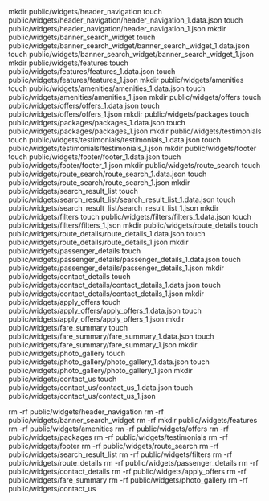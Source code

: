 mkdir public/widgets/header_navigation
touch public/widgets/header_navigation/header_navigation_1.data.json
touch public/widgets/header_navigation/header_navigation_1.json
mkdir public/widgets/banner_search_widget
touch public/widgets/banner_search_widget/banner_search_widget_1.data.json
touch public/widgets/banner_search_widget/banner_search_widget_1.json
mkdir public/widgets/features
touch public/widgets/features/features_1.data.json
touch public/widgets/features/features_1.json
mkdir public/widgets/amenities
touch public/widgets/amenities/amenities_1.data.json
touch public/widgets/amenities/amenities_1.json
mkdir public/widgets/offers
touch public/widgets/offers/offers_1.data.json
touch public/widgets/offers/offers_1.json
mkdir public/widgets/packages
touch public/widgets/packages/packages_1.data.json
touch public/widgets/packages/packages_1.json
mkdir public/widgets/testimonials
touch public/widgets/testimonials/testimonials_1.data.json
touch public/widgets/testimonials/testimonials_1.json
mkdir public/widgets/footer
touch public/widgets/footer/footer_1.data.json
touch public/widgets/footer/footer_1.json
mkdir public/widgets/route_search
touch public/widgets/route_search/route_search_1.data.json
touch public/widgets/route_search/route_search_1.json
mkdir public/widgets/search_result_list
touch public/widgets/search_result_list/search_result_list_1.data.json
touch public/widgets/search_result_list/search_result_list_1.json
mkdir public/widgets/filters
touch public/widgets/filters/filters_1.data.json
touch public/widgets/filters/filters_1.json
mkdir public/widgets/route_details
touch public/widgets/route_details/route_details_1.data.json
touch public/widgets/route_details/route_details_1.json
mkdir public/widgets/passenger_details
touch public/widgets/passenger_details/passenger_details_1.data.json
touch public/widgets/passenger_details/passenger_details_1.json
mkdir public/widgets/contact_details
touch public/widgets/contact_details/contact_details_1.data.json
touch public/widgets/contact_details/contact_details_1.json
mkdir public/widgets/apply_offers
touch public/widgets/apply_offers/apply_offers_1.data.json
touch public/widgets/apply_offers/apply_offers_1.json
mkdir public/widgets/fare_summary
touch public/widgets/fare_summary/fare_summary_1.data.json
touch public/widgets/fare_summary/fare_summary_1.json
mkdir public/widgets/photo_gallery
touch public/widgets/photo_gallery/photo_gallery_1.data.json
touch public/widgets/photo_gallery/photo_gallery_1.json
mkdir public/widgets/contact_us
touch public/widgets/contact_us/contact_us_1.data.json
touch public/widgets/contact_us/contact_us_1.json

rm -rf public/widgets/header_navigation
rm -rf public/widgets/banner_search_widget
rm -rf mkdir public/widgets/features
rm -rf public/widgets/amenities
rm -rf public/widgets/offers
rm -rf public/widgets/packages
rm -rf public/widgets/testimonials
rm -rf public/widgets/footer
rm -rf public/widgets/route_search
rm -rf public/widgets/search_result_list
rm -rf public/widgets/filters
rm -rf public/widgets/route_details
rm -rf public/widgets/passenger_details
rm -rf public/widgets/contact_details
rm -rf public/widgets/apply_offers
rm -rf public/widgets/fare_summary
rm -rf public/widgets/photo_gallery
rm -rf public/widgets/contact_us



